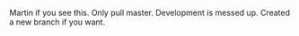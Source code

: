 Martin if you see this. Only pull master. Development is messed up. Created a new branch if you want.
